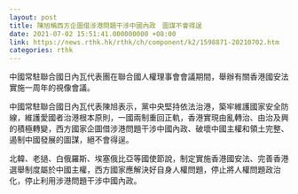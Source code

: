 ```yaml
---
layout: post
title: 陳旭稱西方企圖借涉港問題干涉中國內政　圖謀不會得逞
date: 2021-07-02 15:51:41.000000000 +08:00
link: https://news.rthk.hk/rthk/ch/component/k2/1598871-20210702.htm
categories: rthk
---
```


中國常駐聯合國日內瓦代表團在聯合國人權理事會會議期間，舉辦有關香港國安法實施一周年的視像會議。

中國常駐聯合國日內瓦代表陳旭表示，黨中央堅持依法治港，築牢維護國家安全防線，維護愛國者治港根本原則，一國兩制重回正軌，香港實現由亂轉治、由治及興的積極轉變，西方國家企圖借涉港問題干涉中國內政、破壞中國主權和領土完整、遏制中國發展的圖謀，絕不會得逞。

北韓、老撾、白俄羅斯、埃塞俄比亞等國使節說，制定實施香港國安法、完善香港選舉制度屬於中國主權，西方國家應解決好自身人權問題，停止將人權問題政治化，停止利用涉港問題干涉中國內政。
